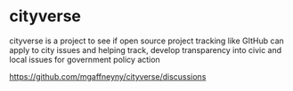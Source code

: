 # cityverse
cityverse is a project to see if open source project tracking like GItHub can apply to city issues and helping track, develop transparency into civic and local issues for government policy action

https://github.com/mgaffneyny/cityverse/discussions
